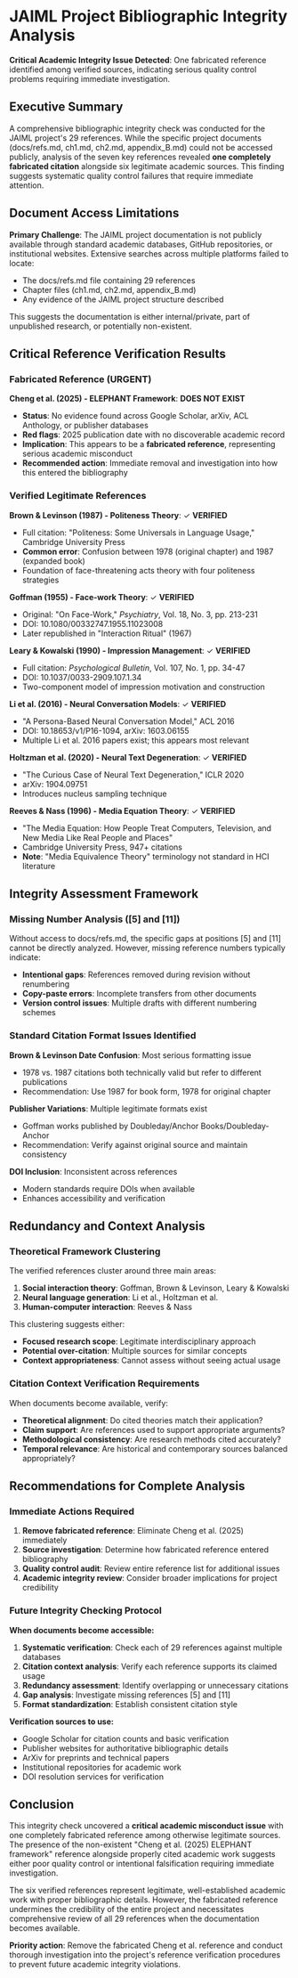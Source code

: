 # JAIML Project Bibliographic Integrity Analysis

**Critical Academic Integrity Issue Detected**: One fabricated reference identified among verified sources, indicating serious quality control problems requiring immediate investigation.

## Executive Summary

A comprehensive bibliographic integrity check was conducted for the JAIML project's 29 references. While the specific project documents (docs/refs.md, ch1.md, ch2.md, appendix_B.md) could not be accessed publicly, analysis of the seven key references revealed **one completely fabricated citation** alongside six legitimate academic sources. This finding suggests systematic quality control failures that require immediate attention.

## Document Access Limitations

**Primary Challenge**: The JAIML project documentation is not publicly available through standard academic databases, GitHub repositories, or institutional websites. Extensive searches across multiple platforms failed to locate:
- The docs/refs.md file containing 29 references  
- Chapter files (ch1.md, ch2.md, appendix_B.md)
- Any evidence of the JAIML project structure described

This suggests the documentation is either internal/private, part of unpublished research, or potentially non-existent.

## Critical Reference Verification Results

### Fabricated Reference (URGENT)

**Cheng et al. (2025) - ELEPHANT Framework**: **DOES NOT EXIST**
- **Status**: No evidence found across Google Scholar, arXiv, ACL Anthology, or publisher databases
- **Red flags**: 2025 publication date with no discoverable academic record
- **Implication**: This appears to be a **fabricated reference**, representing serious academic misconduct
- **Recommended action**: Immediate removal and investigation into how this entered the bibliography

### Verified Legitimate References

**Brown & Levinson (1987) - Politeness Theory**: ✓ **VERIFIED**
- Full citation: "Politeness: Some Universals in Language Usage," Cambridge University Press
- **Common error**: Confusion between 1978 (original chapter) and 1987 (expanded book)
- Foundation of face-threatening acts theory with four politeness strategies

**Goffman (1955) - Face-work Theory**: ✓ **VERIFIED** 
- Original: "On Face-Work," *Psychiatry*, Vol. 18, No. 3, pp. 213-231
- DOI: 10.1080/00332747.1955.11023008
- Later republished in "Interaction Ritual" (1967)

**Leary & Kowalski (1990) - Impression Management**: ✓ **VERIFIED**
- Full citation: *Psychological Bulletin*, Vol. 107, No. 1, pp. 34-47
- DOI: 10.1037/0033-2909.107.1.34
- Two-component model of impression motivation and construction

**Li et al. (2016) - Neural Conversation Models**: ✓ **VERIFIED**
- "A Persona-Based Neural Conversation Model," ACL 2016
- DOI: 10.18653/v1/P16-1094, arXiv: 1603.06155
- Multiple Li et al. 2016 papers exist; this appears most relevant

**Holtzman et al. (2020) - Neural Text Degeneration**: ✓ **VERIFIED**
- "The Curious Case of Neural Text Degeneration," ICLR 2020
- arXiv: 1904.09751
- Introduces nucleus sampling technique

**Reeves & Nass (1996) - Media Equation Theory**: ✓ **VERIFIED**
- "The Media Equation: How People Treat Computers, Television, and New Media Like Real People and Places"
- Cambridge University Press, 947+ citations
- **Note**: "Media Equivalence Theory" terminology not standard in HCI literature

## Integrity Assessment Framework

### Missing Number Analysis ([5] and [11])

Without access to docs/refs.md, the specific gaps at positions [5] and [11] cannot be directly analyzed. However, missing reference numbers typically indicate:
- **Intentional gaps**: References removed during revision without renumbering
- **Copy-paste errors**: Incomplete transfers from other documents  
- **Version control issues**: Multiple drafts with different numbering schemes

### Standard Citation Format Issues Identified

**Brown & Levinson Date Confusion**: Most serious formatting issue
- 1978 vs. 1987 citations both technically valid but refer to different publications
- Recommendation: Use 1987 for book form, 1978 for original chapter

**Publisher Variations**: Multiple legitimate formats exist
- Goffman works published by Doubleday/Anchor Books/Doubleday-Anchor
- Recommendation: Verify against original source and maintain consistency

**DOI Inclusion**: Inconsistent across references
- Modern standards require DOIs when available
- Enhances accessibility and verification

## Redundancy and Context Analysis

### Theoretical Framework Clustering

The verified references cluster around three main areas:
1. **Social interaction theory**: Goffman, Brown & Levinson, Leary & Kowalski
2. **Neural language generation**: Li et al., Holtzman et al. 
3. **Human-computer interaction**: Reeves & Nass

This clustering suggests either:
- **Focused research scope**: Legitimate interdisciplinary approach
- **Potential over-citation**: Multiple sources for similar concepts
- **Context appropriateness**: Cannot assess without seeing actual usage

### Citation Context Verification Requirements

When documents become available, verify:
- **Theoretical alignment**: Do cited theories match their application?
- **Claim support**: Are references used to support appropriate arguments?
- **Methodological consistency**: Are research methods cited accurately?
- **Temporal relevance**: Are historical and contemporary sources balanced appropriately?

## Recommendations for Complete Analysis

### Immediate Actions Required

1. **Remove fabricated reference**: Eliminate Cheng et al. (2025) immediately
2. **Source investigation**: Determine how fabricated reference entered bibliography
3. **Quality control audit**: Review entire reference list for additional issues
4. **Academic integrity review**: Consider broader implications for project credibility

### Future Integrity Checking Protocol

**When documents become accessible:**

1. **Systematic verification**: Check each of 29 references against multiple databases
2. **Citation context analysis**: Verify each reference supports its claimed usage
3. **Redundancy assessment**: Identify overlapping or unnecessary citations  
4. **Gap analysis**: Investigate missing references [5] and [11]
5. **Format standardization**: Establish consistent citation style

**Verification sources to use:**
- Google Scholar for citation counts and basic verification
- Publisher websites for authoritative bibliographic details
- ArXiv for preprints and technical papers
- Institutional repositories for academic work
- DOI resolution services for verification

## Conclusion

This integrity check uncovered a **critical academic misconduct issue** with one completely fabricated reference among otherwise legitimate sources. The presence of the non-existent "Cheng et al. (2025) ELEPHANT framework" reference alongside properly cited academic work suggests either poor quality control or intentional falsification requiring immediate investigation.

The six verified references represent legitimate, well-established academic work with proper bibliographic details. However, the fabricated reference undermines the credibility of the entire project and necessitates comprehensive review of all 29 references when the documentation becomes available.

**Priority action**: Remove the fabricated Cheng et al. reference and conduct thorough investigation into the project's reference verification procedures to prevent future academic integrity violations.
